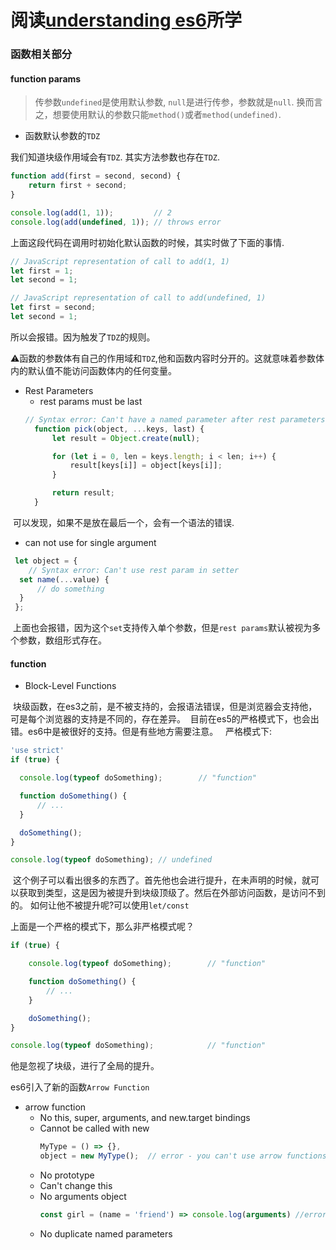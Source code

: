 # 阅读[understanding es6](https://leanpub.com/understandinges6/read#leanpub-auto-functions-with-default-parameter-values)所学

### 函数相关部分

#### function params
> 传参数`undefined`是使用默认参数, `null`是进行传参，参数就是`null`.
    换而言之，想要使用默认的参数只能`method()`或者`method(undefined)`.
    
- 函数默认参数的`TDZ`

我们知道块级作用域会有`TDZ`. 其实方法参数也存在`TDZ`.
```javascript
function add(first = second, second) {
    return first + second;
}

console.log(add(1, 1));         // 2
console.log(add(undefined, 1)); // throws error
```
上面这段代码在调用时初始化默认函数的时候，其实时做了下面的事情.
```javascript
// JavaScript representation of call to add(1, 1)
let first = 1;
let second = 1;

// JavaScript representation of call to add(undefined, 1)
let first = second;
let second = 1;
```
所以会报错。因为触发了`TDZ`的规则。

⚠️函数的参数体有自己的作用域和`TDZ`,他和函数内容时分开的。这就意味着参数体内的默认值不能访问函数体内的任何变量。

- Rest Parameters
  - rest params must be last
  ```javascript
  // Syntax error: Can't have a named parameter after rest parameters
    function pick(object, ...keys, last) {
        let result = Object.create(null);

        for (let i = 0, len = keys.length; i < len; i++) {
            result[keys[i]] = object[keys[i]];
        }

        return result;
    }

  ```
  可以发现，如果不是放在最后一个，会有一个语法的错误.
  
  - can not use for single argument
  ```javascript
   let object = {
      // Syntax error: Can't use rest param in setter
    set name(...value) {
        // do something
    }
   };
  ```
  上面也会报错，因为这个`set`支持传入单个参数，但是`rest params`默认被视为多个参数，数组形式存在。
  
  #### function
  - Block-Level Functions
  
  块级函数，在es3之前，是不被支持的，会报语法错误，但是浏览器会支持他，可是每个浏览器的支持是不同的，存在差异。
  目前在es5的严格模式下，也会出错。es6中是被很好的支持。但是有些地方需要注意。
  
  严格模式下:
  
  ```javascript
  'use strict'
  if (true) {

    console.log(typeof doSomething);        // "function"

    function doSomething() {
        // ...
    }

    doSomething();
  }

  console.log(typeof doSomething); // undefined
  ```
  
  这个例子可以看出很多的东西了。首先他也会进行提升，在未声明的时候，就可以获取到类型，这是因为被提升到块级顶级了。然后在外部访问函数，是访问不到的。
  如何让他不被提升呢?可以使用`let/const`

  上面是一个严格的模式下，那么非严格模式呢？

```javascript
if (true) {

    console.log(typeof doSomething);        // "function"

    function doSomething() {
        // ...
    }

    doSomething();
}

console.log(typeof doSomething);            // "function"
```
他是忽视了块级，进行了全局的提升。

es6引入了新的函数`Arrow Function`
- arrow function
  - No this, super, arguments, and new.target bindings
  - Cannot be called with new
    ```javascript
    MyType = () => {},
    object = new MyType();  // error - you can't use arrow functions with 'new'
    ```
  - No prototype 
  - Can't change this
  - No arguments object
      ```javascript
      const girl = (name = 'friend') => console.log(arguments) //error - ReferenceError: arguments is not defined
      ```
  - No duplicate named parameters
